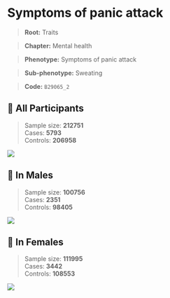 # Symptoms of panic attack
> **Root:** Traits  

> **Chapter:** Mental health  

> **Phenotype:** Symptoms of panic attack  

> **Sub-phenotype:** Sweating  

> **Code:** `B29065_2`

## 🧪 All Participants  
> Sample size: **212751**  
> Cases: **5793**  
> Controls: **206958**
<img src="/Traits/Figures/ALL/B29065_2.png"/>
<CsvTable src="/public/Traits/Data/ALL/LG_B29065_2.csv" label="🔍 View full results" />

## 👨 In Males  
> Sample size: **100756**  
> Cases: **2351**  
> Controls: **98405**
<img src="/Traits/Figures/Male/B29065_2.png"/>
<CsvTable src="/public/Traits/Data/Male/LG_B29065_2.csv" label="🔍 View full results" />

## 👩 In Females  
> Sample size: **111995**  
> Cases: **3442**  
> Controls: **108553**
<img src="/Traits/Figures/Female/B29065_2.png"/>
<CsvTable src="/public/Traits/Data/Female/LG_B29065_2.csv" label="🔍 View full results" />

